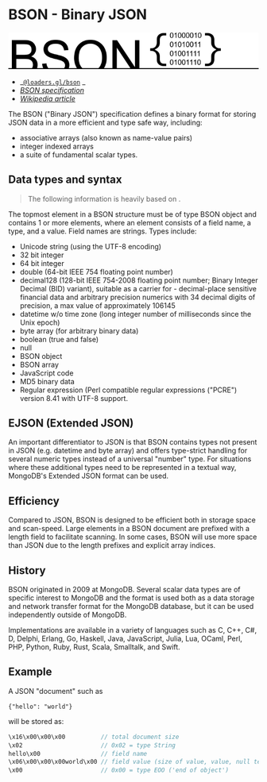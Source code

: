 # BSON - Binary JSON

![bson-logo](../../../images/logos/bson-logo.png)

- _[`@loaders.gl/bson`](/docs/modules/bson) _
- _[BSON specification](https://bsonspec.org/)_
- _[Wikipedia article](https://en.wikipedia.org/wiki/BSON)_

The BSON ("Binary JSON") specification defines a binary format for storing JSON data in a more efficient and type safe way, including:

- associative arrays (also known as name-value pairs)
- integer indexed arrays
- a suite of fundamental scalar types.

## Data types and syntax

> The following information is heavily based on .

The topmost element in a BSON structure must be of type BSON object and contains 1 or more elements, where an element consists of a field name, a type, and a value. Field names are strings. Types include:

- Unicode string (using the UTF-8 encoding)
- 32 bit integer
- 64 bit integer
- double (64-bit IEEE 754 floating point number)
- decimal128 (128-bit IEEE 754-2008 floating point number; Binary Integer Decimal (BID) variant), suitable as a carrier for - decimal-place sensitive financial data and arbitrary precision numerics with 34 decimal digits of precision, a max value of approximately 106145
- datetime w/o time zone (long integer number of milliseconds since the Unix epoch)
- byte array (for arbitrary binary data)
- boolean (true and false)
- null
- BSON object
- BSON array
- JavaScript code
- MD5 binary data
- Regular expression (Perl compatible regular expressions ("PCRE") version 8.41 with UTF-8 support.

## EJSON (Extended JSON)

An important differentiator to JSON is that BSON contains types not present in JSON (e.g. datetime and byte array) and offers type-strict handling for several numeric types instead of a universal "number" type. For situations where these additional types need to be represented in a textual way, MongoDB's Extended JSON format can be used.

## Efficiency

Compared to JSON, BSON is designed to be efficient both in storage space and scan-speed. Large elements in a BSON document are prefixed with a length field to facilitate scanning. In some cases, BSON will use more space than JSON due to the length prefixes and explicit array indices.

## History

BSON originated in 2009 at MongoDB. Several scalar data types are of specific interest to MongoDB and the format is used both as a data storage and network transfer format for the MongoDB database, but it can be used independently outside of MongoDB.

Implementations are available in a variety of languages such as C, C++, C#, D, Delphi, Erlang, Go, Haskell, Java, JavaScript, Julia, Lua, OCaml, Perl, PHP, Python, Ruby, Rust, Scala, Smalltalk, and Swift.

## Example

A JSON "document" such as

```typescripton
{"hello": "world"}
```

will be stored as:

```typescript
\x16\x00\x00\x00          // total document size
\x02                      // 0x02 = type String
hello\x00                 // field name
\x06\x00\x00\x00world\x00 // field value (size of value, value, null terminator)
\x00                      // 0x00 = type EOO ('end of object')
```
